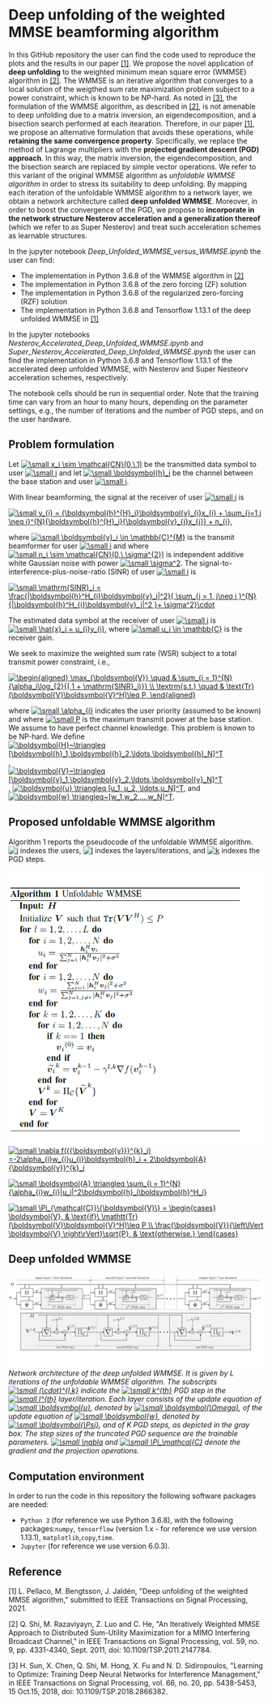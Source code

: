 # Deep unfolding of the weighted MMSE beamforming algorithm

In this GitHub repository the user can find the code used to reproduce the plots and the results in our paper [[1]](#ourpaper).
We propose the novel application of **deep unfolding** to the weighted minimum mean square error (WMMSE) algorithm in [[2]](#WMMSE_Shi).
The WMMSE is an iterative algorithm that converges to a local solution of the weigthed sum rate maximization problem subject to a power constraint, which is known to be NP-hard. As noted in [[3]](#WMMSE_E2E), the formulation of the WMMSE algorithm, as described in [[2]](#WMMSE_Shi), is not amenable to deep unfolding due to a matrix inversion, an eigendecomposition, and a bisection search performed at each itearation. Therefore, in our paper [[1]](#ourpaper), we propose an alternative formulation that avoids these operations, while **retaining the same convergence property**. Specifically, we replace the method of Lagrange multipliers with the **projected gradient descent (PGD) approach**. In this way, the matrix inversion, the eigendecomposition, and the bisection search are replaced by simple vector operations. We refer to this variant of the original WMMSE algorithm as *unfoldable WMMSE algorithm* in order to stress its suitability to deep unfolding. By mapping each iteration of the unfoldable WMMSE algorithm to a network layer, we obtain a network architecture called **deep unfolded WMMSE**. Moreover, in order to boost the convergence of the PGD, we propose to **incorporate in the network structure Nesterov acceleration and a generalization thereof** (which we refer to as Super Nesterov) and treat such acceleration schemes as learnable structures.  

In the jupyter notebook *Deep_Unfolded_WMMSE_versus_WMMSE.ipynb* the user can find:

- The implementation in Python 3.6.8 of the WMMSE algorithm in [[2]](#WMMSE_Shi)
- The implementation in Python 3.6.8 of the zero forcing (ZF) solution
- The implementation in Python 3.6.8 of the regularized zero-forcing (RZF) solution
- The implementation in Python 3.6.8 and Tensorflow 1.13.1 of the deep unfolded WMMSE in [[1]](#ourpaper) 

In the jupyter notebooks *Nesterov_Accelerated_Deep_Unfolded_WMMSE.ipynb* and *Super_Nesterov_Accelerated_Deep_Unfolded_WMMSE.ipynb* the user can find the implementation in Python 3.6.8 and Tensorflow 1.13.1 of the accelerated deep unfolded WMMSE, with Nesterov and Super Nesteorv acceleration schemes, respectively.

The notebook cells should be run in sequential order. Note that the training time can vary from an hour to many hours, depending on the parameter settings, e.g., the number of iterations and the number of PGD steps, and on the user hardware. 


## Problem formulation
Let <a href="https://www.codecogs.com/eqnedit.php?latex=\dpi{100}&space;\small&space;x_i&space;\sim&space;\mathcal{CN}(0,\,1)" target="_blank"><img src="https://latex.codecogs.com/svg.latex?\dpi{100}&space;\small&space;x_i&space;\sim&space;\mathcal{CN}(0,\,1)" title="\small x_i \sim \mathcal{CN}(0,\,1)" /></a> be the transmitted data symbol to user <a href="https://www.codecogs.com/eqnedit.php?latex=\dpi{100}&space;\small&space;i" target="_blank"><img src="https://latex.codecogs.com/svg.latex?\dpi{100}&space;\small&space;i" title="\small i" /></a> and let <a href="https://www.codecogs.com/eqnedit.php?latex=\dpi{100}&space;\small&space;\boldsymbol{h}_i&space;" target="_blank"><img src="https://latex.codecogs.com/svg.latex?\dpi{100}&space;\small&space;\boldsymbol{h}_i&space;" title="\small \boldsymbol{h}_i" /></a> be the channel between the base station and user <a href="https://www.codecogs.com/eqnedit.php?latex=\dpi{100}&space;\small&space;i" target="_blank"><img src="https://latex.codecogs.com/svg.latex?\dpi{100}&space;\small&space;i" title="\small i" /></a>.

With linear beamforming, the signal at the receiver of user <a href="https://www.codecogs.com/eqnedit.php?latex=\dpi{100}&space;\small&space;i" target="_blank"><img src="https://latex.codecogs.com/svg.latex?\dpi{100}&space;\small&space;i" title="\small i" /></a> is 

<a href="https://www.codecogs.com/eqnedit.php?latex=\dpi{100}&space;\small&space;y_{i}&space;=&space;{\boldsymbol{h}^{H}_i}\boldsymbol{v}_{i}x_{i}&space;&plus;&space;\sum_{j=1,j&space;\neq&space;i}^{N}{\boldsymbol{h}^{H}_i}{\boldsymbol{v}_{j}x_{j}}&space;&plus;&space;n_{i}," target="_blank"><img src="https://latex.codecogs.com/svg.latex?\dpi{100}&space;\small&space;y_{i}&space;=&space;{\boldsymbol{h}^{H}_i}\boldsymbol{v}_{i}x_{i}&space;&plus;&space;\sum_{j=1,j&space;\neq&space;i}^{N}{\boldsymbol{h}^{H}_i}{\boldsymbol{v}_{j}x_{j}}&space;&plus;&space;n_{i}," title="\small y_{i} = {\boldsymbol{h}^{H}_i}\boldsymbol{v}_{i}x_{i} + \sum_{j=1,j \neq i}^{N}{\boldsymbol{h}^{H}_i}{\boldsymbol{v}_{j}x_{j}} + n_{i}," /></a>


where <a href="https://www.codecogs.com/eqnedit.php?latex=\dpi{100}&space;\small&space;\boldsymbol{v}_i&space;\in&space;\mathbb{C}^{M}" target="_blank"><img src="https://latex.codecogs.com/svg.latex?\dpi{100}&space;\small&space;\boldsymbol{v}_i&space;\in&space;\mathbb{C}^{M}" title="\small \boldsymbol{v}_i \in \mathbb{C}^{M}" /></a> is the transmit beamformer for user <a href="https://www.codecogs.com/eqnedit.php?latex=\dpi{100}&space;\small&space;i" target="_blank"><img src="https://latex.codecogs.com/svg.latex?\dpi{100}&space;\small&space;i" title="\small i" /></a> and where <a href="https://www.codecogs.com/eqnedit.php?latex=\dpi{100}&space;\small&space;n_i&space;\sim&space;\mathcal{CN}(0,\,\sigma^{2})" target="_blank"><img src="https://latex.codecogs.com/svg.latex?\dpi{100}&space;\small&space;n_i&space;\sim&space;\mathcal{CN}(0,\,\sigma^{2})" title="\small n_i \sim \mathcal{CN}(0,\,\sigma^{2})" /></a> is independent additive white Gaussian noise with power <a href="https://www.codecogs.com/eqnedit.php?latex=\dpi{100}&space;\small&space;\sigma^2" target="_blank"><img src="https://latex.codecogs.com/svg.latex?\dpi{100}&space;\small&space;\sigma^2" title="\small \sigma^2" /></a>. The signal-to-interference-plus-noise-ratio (SINR) of user <a href="https://www.codecogs.com/eqnedit.php?latex=\dpi{100}&space;\small&space;i" target="_blank"><img src="https://latex.codecogs.com/svg.latex?\dpi{100}&space;\small&space;i" title="\small i" /></a> is 


<a href="https://www.codecogs.com/eqnedit.php?latex=\dpi{100}&space;\small&space;\mathrm{SINR}_i&space;=&space;\frac{|\boldsymbol{h}^H_{i}\boldsymbol{v}_i|^2}{&space;\sum_{j&space;=&space;1,&space;j\neq&space;i&space;}^{N}{|\boldsymbol{h}^H_{i}\boldsymbol{v}_j|^2&space;}&plus;&space;\sigma^2}\cdot" target="_blank"><img src="https://latex.codecogs.com/svg.latex?\dpi{100}&space;\small&space;\mathrm{SINR}_i&space;=&space;\frac{|\boldsymbol{h}^H_{i}\boldsymbol{v}_i|^2}{&space;\sum_{j&space;=&space;1,&space;j\neq&space;i&space;}^{N}{|\boldsymbol{h}^H_{i}\boldsymbol{v}_j|^2&space;}&plus;&space;\sigma^2}\cdot" title="\small \mathrm{SINR}_i = \frac{|\boldsymbol{h}^H_{i}\boldsymbol{v}_i|^2}{ \sum_{j = 1, j\neq i }^{N}{|\boldsymbol{h}^H_{i}\boldsymbol{v}_j|^2 }+ \sigma^2}\cdot" /></a>

The estimated data symbol at the receiver of user  <a href="https://www.codecogs.com/eqnedit.php?latex=\dpi{100}&space;\small&space;i" target="_blank"><img src="https://latex.codecogs.com/svg.latex?\dpi{100}&space;\small&space;i" title="\small i" /></a> is <a href="https://www.codecogs.com/eqnedit.php?latex=\dpi{100}&space;\small&space;\hat{x}_i&space;=&space;u_{i}y_{i}" target="_blank"><img src="https://latex.codecogs.com/svg.latex?\dpi{100}&space;\small&space;\hat{x}_i&space;=&space;u_{i}y_{i}" title="\small \hat{x}_i = u_{i}y_{i}" /></a>, where <a href="https://www.codecogs.com/eqnedit.php?latex=\dpi{100}&space;\small&space;u_i&space;\in&space;\mathbb{C}" target="_blank"><img src="https://latex.codecogs.com/svg.latex?\dpi{100}&space;\small&space;u_i&space;\in&space;\mathbb{C}" title="\small u_i \in \mathbb{C}" /></a> is the receiver gain.

We seek to maximize the weighted sum rate (WSR) subject to a total transmit power constraint, i.e., 

<a href="https://www.codecogs.com/eqnedit.php?latex=\begin{aligned}&space;\max_{\boldsymbol{V}}&space;\quad&space;&&space;\sum_{i&space;=&space;1}^{N}{\alpha_i\log_{2}{(&space;1&space;&plus;&space;\mathrm{SINR}_i)}}&space;\\&space;\textrm{s.t.}&space;\quad&space;&&space;\text{Tr}(\boldsymbol{V}\boldsymbol{V}^H)\leq&space;P,&space;\end{aligned}" target="_blank"><img src="https://latex.codecogs.com/svg.latex?\begin{aligned}&space;\max_{\boldsymbol{V}}&space;\quad&space;&&space;\sum_{i&space;=&space;1}^{N}{\alpha_i\log_{2}{(&space;1&space;&plus;&space;\mathrm{SINR}_i)}}&space;\\&space;\textrm{s.t.}&space;\quad&space;&&space;\text{Tr}(\boldsymbol{V}\boldsymbol{V}^H)\leq&space;P,&space;\end{aligned}" title="\begin{aligned} \max_{\boldsymbol{V}} \quad & \sum_{i = 1}^{N}{\alpha_i\log_{2}{( 1 + \mathrm{SINR}_i)}} \\ \textrm{s.t.} \quad & \text{Tr}(\boldsymbol{V}\boldsymbol{V}^H)\leq P, \end{aligned}" /></a>

where <a href="https://www.codecogs.com/eqnedit.php?latex=\dpi{100}&space;\small&space;\alpha_{i}" target="_blank"><img src="https://latex.codecogs.com/svg.latex?\dpi{100}&space;\small&space;\alpha_{i}" title="\small \alpha_{i}" /></a> indicates the user priority (assumed to be known) and where <a href="https://www.codecogs.com/eqnedit.php?latex=\dpi{100}&space;\small&space;P" target="_blank"><img src="https://latex.codecogs.com/svg.latex?\dpi{100}&space;\small&space;P" title="\small P" /></a> is the maximum transmit power at the base station. We assume to have perfect channel knowledge. This problem is known to be NP-hard.
We define <a href="https://www.codecogs.com/eqnedit.php?latex=\boldsymbol{H}~\triangleq&space;[\boldsymbol{h}_1,\boldsymbol{h}_2,\ldots,\boldsymbol{h}_N]^T" target="_blank"><img src="https://latex.codecogs.com/svg.latex?\boldsymbol{H}~\triangleq&space;[\boldsymbol{h}_1,\boldsymbol{h}_2,\ldots,\boldsymbol{h}_N]^T" title="\boldsymbol{H}~\triangleq [\boldsymbol{h}_1,\boldsymbol{h}_2,\ldots,\boldsymbol{h}_N]^T" /></a>, <a href="https://www.codecogs.com/eqnedit.php?latex=\boldsymbol{V}~\triangleq&space;[\boldsymbol{v}_1,\boldsymbol{v}_2,\ldots,\boldsymbol{v}_N]^T" target="_blank"><img src="https://latex.codecogs.com/svg.latex?\boldsymbol{V}~\triangleq&space;[\boldsymbol{v}_1,\boldsymbol{v}_2,\ldots,\boldsymbol{v}_N]^T" title="\boldsymbol{V}~\triangleq [\boldsymbol{v}_1,\boldsymbol{v}_2,\ldots,\boldsymbol{v}_N]^T" /></a>, <a href="https://www.codecogs.com/eqnedit.php?latex=\boldsymbol{u}&space;\triangleq&space;[u_1,&space;u_2,&space;\ldots,u_N]^T" target="_blank"><img src="https://latex.codecogs.com/svg.latex?\boldsymbol{u}&space;\triangleq&space;[u_1,&space;u_2,&space;\ldots,u_N]^T" title="\boldsymbol{u} \triangleq [u_1, u_2, \ldots,u_N]^T" /></a>, and <a href="https://www.codecogs.com/eqnedit.php?latex=\boldsymbol{w}&space;\triangleq~[w_1,w_2,...,w_N]^T" target="_blank"><img src="https://latex.codecogs.com/svg.latex?\boldsymbol{w}&space;\triangleq~[w_1,w_2,...,w_N]^T" title="\boldsymbol{w} \triangleq~[w_1,w_2,...,w_N]^T" /></a>.


## Proposed unfoldable WMMSE algorithm
Algorithm 1 reports the pseudocode of the unfoldable WMMSE algorithm. <a href="https://www.codecogs.com/eqnedit.php?latex=i" target="_blank"><img src="https://latex.codecogs.com/svg.latex?i" title="i" /></a> indexes the users, <a href="https://www.codecogs.com/eqnedit.php?latex=l" target="_blank"><img src="https://latex.codecogs.com/svg.latex?l" title="l" /></a> indexes the layers/iterations, and <a href="https://www.codecogs.com/eqnedit.php?latex=k" target="_blank"><img src="https://latex.codecogs.com/svg.latex?k" title="k" /></a> indexes the PGD steps.

![](pseudocode.png)
<a href="https://www.codecogs.com/eqnedit.php?latex=\nabla&space;f({{\boldsymbol{v}}}^{k}_i)&space;=-2\alpha_{i}w_{i}u_{i}\boldsymbol{h}_i&space;&plus;&space;2\boldsymbol{A}{\boldsymbol{v}}^{k}_i" target="_blank"><img src="https://latex.codecogs.com/svg.latex?\nabla&space;f({{\boldsymbol{v}}}^{k}_i)&space;=-2\alpha_{i}w_{i}u_{i}\boldsymbol{h}_i&space;&plus;&space;2\boldsymbol{A}{\boldsymbol{v}}^{k}_i" title="\small \nabla f({{\boldsymbol{v}}}^{k}_i) =-2\alpha_{i}w_{i}u_{i}\boldsymbol{h}_i + 2\boldsymbol{A}{\boldsymbol{v}}^{k}_i" /></a>


<a href="https://www.codecogs.com/eqnedit.php?latex=\dpi{100}&space;\small&space;\boldsymbol{A}&space;\triangleq&space;\sum_{i&space;=&space;1}^{N}{\alpha_{i}w_{i}|u_i|^2\boldsymbol{h}_i\boldsymbol{h}^H_i}" target="_blank"><img src="https://latex.codecogs.com/svg.latex?\dpi{100}&space;\small&space;\boldsymbol{A}&space;\triangleq&space;\sum_{i&space;=&space;1}^{N}{\alpha_{i}w_{i}|u_i|^2\boldsymbol{h}_i\boldsymbol{h}^H_i}" title="\small \boldsymbol{A} \triangleq \sum_{i = 1}^{N}{\alpha_{i}w_{i}|u_i|^2\boldsymbol{h}_i\boldsymbol{h}^H_i}" /></a>


<a href="https://www.codecogs.com/eqnedit.php?latex=\dpi{100}&space;\small&space;\Pi_{\mathcal{C}}\{\boldsymbol{V}\}&space;=&space;\begin{cases}&space;\boldsymbol{V},&space;&&space;\text{if}\&space;\mathtt{Tr}(\boldsymbol{V}\boldsymbol{V}^H)\leq&space;P&space;\\&space;\frac{\boldsymbol{V}}{\left\lVert&space;\boldsymbol{V}&space;\right\rVert}\sqrt{P},&space;&&space;\text{otherwise.}&space;\end{cases}" target="_blank"><img src="https://latex.codecogs.com/svg.latex?\dpi{100}&space;\small&space;\Pi_{\mathcal{C}}\{\boldsymbol{V}\}&space;=&space;\begin{cases}&space;\boldsymbol{V},&space;&&space;\text{if}\&space;\mathtt{Tr}(\boldsymbol{V}\boldsymbol{V}^H)\leq&space;P&space;\\&space;\frac{\boldsymbol{V}}{\left\lVert&space;\boldsymbol{V}&space;\right\rVert}\sqrt{P},&space;&&space;\text{otherwise.}&space;\end{cases}" title="\small \Pi_{\mathcal{C}}\{\boldsymbol{V}\} = \begin{cases} \boldsymbol{V}, & \text{if}\ \mathtt{Tr}(\boldsymbol{V}\boldsymbol{V}^H)\leq P \\ \frac{\boldsymbol{V}}{\left\lVert \boldsymbol{V} \right\rVert}\sqrt{P}, & \text{otherwise.} \end{cases}" /></a>

## Deep unfolded WMMSE

![](deep_unfolded_WMMSE.png)
 *Network architecture of the deep unfolded WMMSE. It is given by L iterations of the unfoldable WMMSE algorithm. The subscripts <a href="https://www.codecogs.com/eqnedit.php?latex=\dpi{100}&space;\small&space;(\cdot)^{l,k}" target="_blank"><img src="https://latex.codecogs.com/svg.latex?\dpi{100}&space;\small&space;(\cdot)^{l,k}" title="\small (\cdot)^{l,k}" /></a> indicate the <a href="https://www.codecogs.com/eqnedit.php?latex=\dpi{100}&space;\small&space;k^{th}" target="_blank"><img src="https://latex.codecogs.com/svg.latex?\dpi{100}&space;\small&space;k^{th}" title="\small k^{th}" /></a> PGD step in the <a href="https://www.codecogs.com/eqnedit.php?latex=\dpi{100}&space;\small&space;l^{th}" target="_blank"><img src="https://latex.codecogs.com/svg.latex?\dpi{100}&space;\small&space;l^{th}" title="\small l^{th}" /></a> layer/iteration. Each layer consists of the update equation of <a href="https://www.codecogs.com/eqnedit.php?latex=\dpi{100}&space;\small&space;\boldsymbol{u}" target="_blank"><img src="https://latex.codecogs.com/svg.latex?\dpi{100}&space;\small&space;\boldsymbol{u}" title="\small \boldsymbol{u}" /></a>, denoted by <a href="https://www.codecogs.com/eqnedit.php?latex=\dpi{100}&space;\small&space;\boldsymbol{\Omega}" target="_blank"><img src="https://latex.codecogs.com/svg.latex?\dpi{100}&space;\small&space;\boldsymbol{\Omega}" title="\small \boldsymbol{\Omega}" /></a>, of the update equation of <a href="https://www.codecogs.com/eqnedit.php?latex=\dpi{100}&space;\small&space;\boldsymbol{w}" target="_blank"><img src="https://latex.codecogs.com/svg.latex?\dpi{100}&space;\small&space;\boldsymbol{w}" title="\small \boldsymbol{w}" /></a>, denoted by <a href="https://www.codecogs.com/eqnedit.php?latex=\dpi{100}&space;\small&space;\boldsymbol{\Psi}" target="_blank"><img src="https://latex.codecogs.com/svg.latex?\dpi{100}&space;\small&space;\boldsymbol{\Psi}" title="\small \boldsymbol{\Psi}" /></a>, and of K PGD steps, as depicted in the gray box. The step sizes of the truncated PGD sequence are the trainable parameters. <a href="https://www.codecogs.com/eqnedit.php?latex=\dpi{100}&space;\small&space;\nabla" target="_blank"><img src="https://latex.codecogs.com/svg.latex?\dpi{100}&space;\small&space;\nabla" title="\small \nabla" /></a> and <a href="https://www.codecogs.com/eqnedit.php?latex=\dpi{100}&space;\small&space;\Pi_\mathcal{C}" target="_blank"><img src="https://latex.codecogs.com/svg.latex?\dpi{100}&space;\small&space;\Pi_\mathcal{C}" title="\small \Pi_\mathcal{C}" /></a> denote the gradient and the projection operations.*

## Computation environment
In order to run the code in this repository the following software packages are needed:
* `Python 3` (for reference we use Python 3.6.8), with the following packages:`numpy`, `tensorflow` (version 1.x - for reference we use version 1.13.1), `matplotlib`,`copy`,`time`.
* `Jupyter` (for reference we use version 6.0.3).


## Reference

<a id='ourpaper'></a> [1] L. Pellaco, M. Bengtsson, J. Jaldén, "Deep unfolding of the weighted MMSE algorithm," submitted to IEEE Transactions on Signal Processing, 2021.

<a id='WMMSE_Shi'></a> [2] Q. Shi, M. Razaviyayn, Z. Luo and C. He, "An Iteratively Weighted MMSE Approach to Distributed Sum-Utility Maximization for a MIMO Interfering Broadcast Channel," in IEEE Transactions on Signal Processing, vol. 59, no. 9, pp. 4331-4340, Sept. 2011, doi: 10.1109/TSP.2011.2147784.

<a id='WMMSE_E2E'></a> [3] H. Sun, X. Chen, Q. Shi, M. Hong, X. Fu and N. D. Sidiropoulos, "Learning to Optimize: Training Deep Neural Networks for Interference Management," in IEEE Transactions on Signal Processing, vol. 66, no. 20, pp. 5438-5453, 15 Oct.15, 2018, doi: 10.1109/TSP.2018.2866382.


